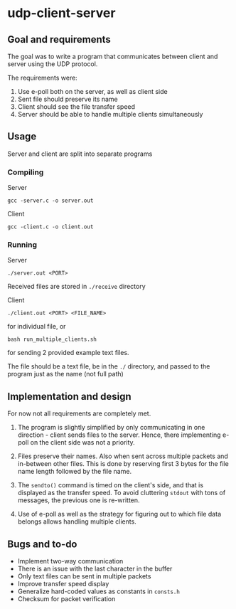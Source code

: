 # udp-client-server

## Goal and requirements
The goal was to write a program that communicates between client and server using the UDP protocol.

The requirements were:
 1) Use e-poll both on the server, as well as client side
 2) Sent file should preserve its name
 3) Client should see the file transfer speed
 4) Server should be able to handle multiple clients simultaneously

## Usage
Server and client are split into separate programs
### Compiling

Server

    gcc -server.c -o server.out

Client

    gcc -client.c -o client.out

### Running

Server

    ./server.out <PORT>

Received files are stored in `./receive` directory

Client

    ./client.out <PORT> <FILE_NAME>
for individual file, or

    bash run_multiple_clients.sh

for sending 2 provided example text files.

The file should be a text file, be in the `./` directory, and passed to the program just as the name (not full path)

## Implementation and design

For now not all requirements are completely met.

 1) The program is slightly simplified by only communicating in one direction - client sends files to the server.
 Hence, there implementing e-poll on the client side was not a priority.

 2) Files preserve their names. Also when sent across multiple packets and in-between other files.
 This is done by reserving first 3 bytes for the file name length followed by the file name.

 3) The `sendto()` command is timed on the client's side, and that is displayed as the transfer speed.
 To avoid cluttering `stdout` with tons of messages, the previous one is re-written.

 4) Use of e-poll as well as the strategy for figuring out to which file data belongs allows handling multiple clients.

 ## Bugs and to-do

 - Implement two-way communication
 - There is an issue with the last character in the buffer
 - Only text files can be sent in multiple packets
 - Improve transfer speed display
 - Generalize hard-coded values as constants in `consts.h`
 - Checksum for packet verification
